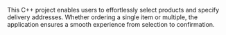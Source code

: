This C++ project enables users to effortlessly select products and specify delivery addresses. Whether ordering a single item or multiple, the application ensures a smooth experience from selection to confirmation.
